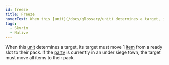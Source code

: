 ```yaml
---
id: freeze
title: Freeze
hoverText: When this [unit](/docs/glossary/unit) determines a target, its target must move 1 [item](/docs/adventurer/items/) from a ready slot to their pack. If the [party](/docs/glossary/party) is currently in an under siege town, the target must move all items to their pack.
tags:
  - Skyrim
  - Native
---
```


When this [unit](/docs/glossary/unit) determines a target, its target must move 1 [item](/docs/adventurer/items/) from a ready slot to their pack. If the [party](/docs/glossary/party) is currently in an under siege town, the target must move all items to their pack.
